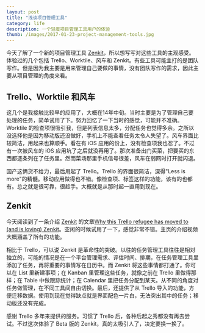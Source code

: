 ```yaml
---
layout: post
title: "浅谈项目管理工具"
category: life
description: 一个轻度项目管理工具用户的体验
thumb: /images/2017-01-23-project-management-tools.jpg
---
```


今天了解了一个新的项目管理工具 [Zenkit](https://www.zenkit.com)，所以想写写对这些工具的主观感受。体验过的几个包括 Trello、Worktile、风车和 Zenkit。有些工具可能主打的是团队写作。但是因为我主要是用来管理自己要做的事情，没有团队写作的需求，因此主要从项目管理的角度来看。

## Trello、Worktile 和风车

这几个是我接触比较早的应用了，大概在14年中旬。当时主要是为了管理自己要处理的任务，简单试用了下。努力回忆了一下当时的感觉，可能并不准确。Worktile 的检查项很吸引我，但是列表信息太多，分配任务也觉得多余。之所以没选择他是因为移动版还没做好，手机上不能查看任务太令人失望了。风车界面比较简洁，用起来也算顺手。看在有 iOS 应用的份上，没有检查项我也忍了。不过有一次被风车的 iOS 应用坑了之后就没再用了。那次准备出门买菜，把要买的东西都逐条列在了任务里。然而菜场那里手机信号很差，风车在弱网时打开就闪退。

国产这俩货不给力，最后用起了 Trello。Trello 的界面很简洁，深得"Less is more"的精髓。移动应用做得也不错。像检查项、标签这样的功能，该有的也都有。总之就是很可靠，很趁手。大概就是从那时起一直用到现在。

## Zenkit

今天阅读到了一条介绍 [Zenkit](https://www.zenkit.com/) 的文章[Why this Trello refugee has moved to (and is loving) Zenkit](http://thenextweb.com/apps/2017/01/22/trello-refugee-moved-loving-zenkit/)。空闲的时候试用了一下，感觉非常不错。主页的介绍视频大概涵盖了所有的功能。

相比于 Trello，可以说 Zenkit 是革命性的突破。以往的任务管理工具往往是相对独立的，可能的情况是在一个平台管理需求、评估时间、排期，在任务管理工具里添加了任务，再将重要的事情写在日历中。而 Zenkit 将这些事情都打通了。你可以在 List 里新建事项；在 Kanban 里管理这些任务，就像之前在 Trello 里做得那样；在 Table 中做跟踪统计；在 Calendar 里把任务分配到某天。从不同的角度对任务做管理，在不同工具间自由切换。最后，还提供了从 Trello 导入的功能，方便迁移数据。使用到现在觉得缺点就是界面配色一片白，无法突出其中的任务；移动版还没有完成。

感谢 Trello 多年来提供的服务。习惯了 Trello 后，各种后起之秀都没有再去尝试。不过这次体验了 Beta 版的 Zenkit，真的太吸引人了，决定要换一换了。